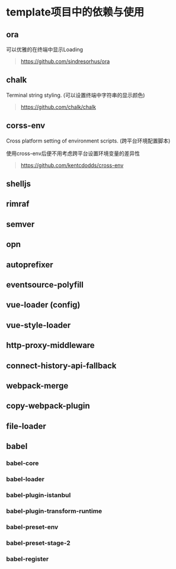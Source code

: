 # template项目中的依赖与使用

## ora

可以优雅的在终端中显示Loading

> https://github.com/sindresorhus/ora

## chalk

Terminal string styling. (可以设置终端中字符串的显示颜色)

> https://github.com/chalk/chalk

## corss-env

Cross platform setting of environment scripts. (跨平台环境配置脚本)

使用cross-env后便不用考虑跨平台设置环境变量的差异性

> https://github.com/kentcdodds/cross-env

## shelljs


## rimraf


## semver


## opn


## autoprefixer


## eventsource-polyfill


## vue-loader (config)


## vue-style-loader


## http-proxy-middleware


## connect-history-api-fallback


## webpack-merge


## copy-webpack-plugin


## file-loader


## babel

### babel-core

### babel-loader

### babel-plugin-istanbul

### babel-plugin-transform-runtime

### babel-preset-env

### babel-preset-stage-2

### babel-register


## 